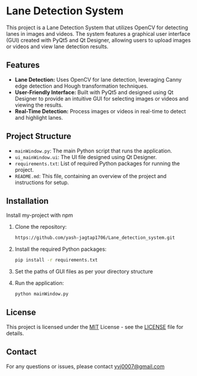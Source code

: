 # Lane Detection System

This project is a Lane Detection System that utilizes OpenCV for detecting lanes in images and videos. The system features a graphical user interface (GUI) created with PyQt5 and Qt Designer, allowing users to upload images or videos and view lane detection results.

## Features

- **Lane Detection:** Uses OpenCV for lane detection, leveraging Canny edge detection and Hough transformation techniques.
- **User-Friendly Interface:** Built with PyQt5 and designed using Qt Designer to provide an intuitive GUI for selecting images or videos and viewing the results.
- **Real-Time Detection:** Process images or videos in real-time to detect and highlight lanes.

## Project Structure

- `mainWindow.py`: The main Python script that runs the application.
- `ui_mainWindow.ui`: The UI file designed using Qt Designer.
- `requirements.txt`: List of required Python packages for running the project.
- `README.md`: This file, containing an overview of the project and instructions for setup.

## Installation

Install my-project with npm

1. Clone the repository:
   ```bash
   https://github.com/yash-jagtap1706/Lane_detection_system.git
   ```
2. Install the required Python packages:
    ```bash
    pip install -r requirements.txt
    ```
3. Set the paths of GUI files as per your directory structure

4. Run the application:
    ```bash
    python mainWindow.py
    ```
    
## License

This project is licensed under the [MIT](https://choosealicense.com/licenses/mit/) License - see the [LICENSE](LICENSE) file for details.

## Contact
For any questions or issues, please contact yvj0007@gmail.com 
